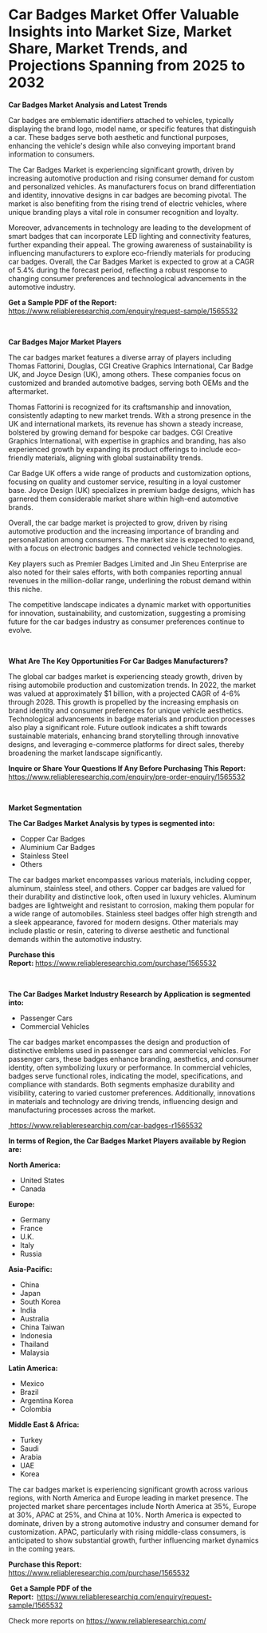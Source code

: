 <p><h1>Car Badges Market Offer Valuable Insights into Market Size, Market Share, Market Trends, and Projections Spanning from 2025 to 2032</h1></p><p><strong>Car Badges Market Analysis and Latest Trends</strong></p>
<p><p>Car badges are emblematic identifiers attached to vehicles, typically displaying the brand logo, model name, or specific features that distinguish a car. These badges serve both aesthetic and functional purposes, enhancing the vehicle's design while also conveying important brand information to consumers. </p><p>The Car Badges Market is experiencing significant growth, driven by increasing automotive production and rising consumer demand for custom and personalized vehicles. As manufacturers focus on brand differentiation and identity, innovative designs in car badges are becoming pivotal. The market is also benefiting from the rising trend of electric vehicles, where unique branding plays a vital role in consumer recognition and loyalty.</p><p>Moreover, advancements in technology are leading to the development of smart badges that can incorporate LED lighting and connectivity features, further expanding their appeal. The growing awareness of sustainability is influencing manufacturers to explore eco-friendly materials for producing car badges. Overall, the Car Badges Market is expected to grow at a CAGR of 5.4% during the forecast period, reflecting a robust response to changing consumer preferences and technological advancements in the automotive industry.</p></p>
<p><strong>Get a Sample PDF of the Report:&nbsp;</strong> <a href="https://www.reliableresearchiq.com/enquiry/request-sample/1565532?utm_campaign=2171&utm_medium=2&utm_source=Github&utm_content=ia&utm_term=15022025&utm_id=car-badges">https://www.reliableresearchiq.com/enquiry/request-sample/1565532</a></p>
<p>&nbsp;</p>
<p><strong>Car Badges Major Market Players</strong></p>
<p><p>The car badges market features a diverse array of players including Thomas Fattorini, Douglas, CGI Creative Graphics International, Car Badge UK, and Joyce Design (UK), among others. These companies focus on customized and branded automotive badges, serving both OEMs and the aftermarket.</p><p>Thomas Fattorini is recognized for its craftsmanship and innovation, consistently adapting to new market trends. With a strong presence in the UK and international markets, its revenue has shown a steady increase, bolstered by growing demand for bespoke car badges. CGI Creative Graphics International, with expertise in graphics and branding, has also experienced growth by expanding its product offerings to include eco-friendly materials, aligning with global sustainability trends.</p><p>Car Badge UK offers a wide range of products and customization options, focusing on quality and customer service, resulting in a loyal customer base. Joyce Design (UK) specializes in premium badge designs, which has garnered them considerable market share within high-end automotive brands.</p><p>Overall, the car badge market is projected to grow, driven by rising automotive production and the increasing importance of branding and personalization among consumers. The market size is expected to expand, with a focus on electronic badges and connected vehicle technologies.</p><p>Key players such as Premier Badges Limited and Jin Sheu Enterprise are also noted for their sales efforts, with both companies reporting annual revenues in the million-dollar range, underlining the robust demand within this niche. </p><p>The competitive landscape indicates a dynamic market with opportunities for innovation, sustainability, and customization, suggesting a promising future for the car badges industry as consumer preferences continue to evolve.</p></p>
<p>&nbsp;</p>
<p><strong>What Are The Key Opportunities For Car Badges Manufacturers?</strong></p>
<p><p>The global car badges market is experiencing steady growth, driven by rising automobile production and customization trends. In 2022, the market was valued at approximately $1 billion, with a projected CAGR of 4-6% through 2028. This growth is propelled by the increasing emphasis on brand identity and consumer preferences for unique vehicle aesthetics. Technological advancements in badge materials and production processes also play a significant role. Future outlook indicates a shift towards sustainable materials, enhancing brand storytelling through innovative designs, and leveraging e-commerce platforms for direct sales, thereby broadening the market landscape significantly.</p></p>
<p><strong>Inquire or Share Your Questions If Any Before Purchasing This Report:</strong> <a href="https://www.reliableresearchiq.com/enquiry/pre-order-enquiry/1565532?utm_campaign=2171&utm_medium=2&utm_source=Github&utm_content=ia&utm_term=15022025&utm_id=car-badges">https://www.reliableresearchiq.com/enquiry/pre-order-enquiry/1565532</a></p>
<p>&nbsp;</p>
<p><strong>Market Segmentation</strong></p>
<p><strong>The Car Badges Market Analysis by types is segmented into:</strong></p>
<p><ul><li>Copper Car Badges</li><li>Aluminium Car Badges</li><li>Stainless Steel</li><li>Others</li></ul></p>
<p><p>The car badges market encompasses various materials, including copper, aluminum, stainless steel, and others. Copper car badges are valued for their durability and distinctive look, often used in luxury vehicles. Aluminum badges are lightweight and resistant to corrosion, making them popular for a wide range of automobiles. Stainless steel badges offer high strength and a sleek appearance, favored for modern designs. Other materials may include plastic or resin, catering to diverse aesthetic and functional demands within the automotive industry.</p></p>
<p><strong>Purchase this Report:&nbsp;</strong><a href="https://www.reliableresearchiq.com/purchase/1565532?utm_campaign=2171&utm_medium=2&utm_source=Github&utm_content=ia&utm_term=15022025&utm_id=car-badges">https://www.reliableresearchiq.com/purchase/1565532</a></p>
<p>&nbsp;</p>
<p><strong>The Car Badges Market Industry Research by Application is segmented into:</strong></p>
<p><ul><li>Passenger Cars</li><li>Commercial Vehicles</li></ul></p>
<p><p>The car badges market encompasses the design and production of distinctive emblems used in passenger cars and commercial vehicles. For passenger cars, these badges enhance branding, aesthetics, and consumer identity, often symbolizing luxury or performance. In commercial vehicles, badges serve functional roles, indicating the model, specifications, and compliance with standards. Both segments emphasize durability and visibility, catering to varied customer preferences. Additionally, innovations in materials and technology are driving trends, influencing design and manufacturing processes across the market.</p></p>
<p><a href="https://www.reliableresearchiq.com/car-badges-r1565532?utm_campaign=2171&utm_medium=2&utm_source=Github&utm_content=ia&utm_term=15022025&utm_id=car-badges">&nbsp;https://www.reliableresearchiq.com/car-badges-r1565532</a></p>
<p><strong>In terms of Region, the Car Badges Market Players available by Region are:</strong></p>
<p>
    <p> <strong> North America: </strong>
        <ul>
            <li>United States</li>
            <li>Canada</li>
        </ul>
        </p> 
    <p> <strong> Europe: </strong>
        <ul>
            <li>Germany</li>
            <li>France</li>
            <li>U.K.</li>
            <li>Italy</li>
            <li>Russia</li>
        </ul>
        </p> 
    <p> <strong> Asia-Pacific: </strong>
        <ul>
            <li>China</li>
            <li>Japan</li>
            <li>South Korea</li>
            <li>India</li>
            <li>Australia</li>
            <li>China Taiwan</li>
            <li>Indonesia</li>
            <li>Thailand</li>
            <li>Malaysia</li>
        </ul>
        </p> 
    <p> <strong> Latin America: </strong>
        <ul>
            <li>Mexico</li>
            <li>Brazil</li>
            <li>Argentina Korea</li>
            <li>Colombia</li>
        </ul>
        </p> 
    <p> <strong> Middle East & Africa: </strong>
        <ul>
            <li>Turkey</li>
            <li>Saudi</li>
            <li>Arabia</li>
            <li>UAE</li>
            <li>Korea</li>
        </ul>
    </p>
    </p>
<p><p>The car badges market is experiencing significant growth across various regions, with North America and Europe leading in market presence. The projected market share percentages include North America at 35%, Europe at 30%, APAC at 25%, and China at 10%. North America is expected to dominate, driven by a strong automotive industry and consumer demand for customization. APAC, particularly with rising middle-class consumers, is anticipated to show substantial growth, further influencing market dynamics in the coming years.</p></p>
<p><strong>Purchase this Report: </strong><a href="https://www.reliableresearchiq.com/purchase/1565532?utm_campaign=2171&utm_medium=2&utm_source=Github&utm_content=ia&utm_term=15022025&utm_id=car-badges">https://www.reliableresearchiq.com/purchase/1565532</a></p>
<p>&nbsp;<strong>Get a Sample PDF of the Report:&nbsp;&nbsp;</strong><a href="https://www.reliableresearchiq.com/enquiry/request-sample/1565532?utm_campaign=2171&utm_medium=2&utm_source=Github&utm_content=ia&utm_term=15022025&utm_id=car-badges">https://www.reliableresearchiq.com/enquiry/request-sample/1565532</a></p>
<p><strong></strong></p>
<p>Check more reports on <a href="https://www.reliableresearchiq.com/?utm_campaign=2171&utm_medium=2&utm_source=Github&utm_content=ia&utm_term=15022025&utm_id=car-badges">https://www.reliableresearchiq.com/</a></p>